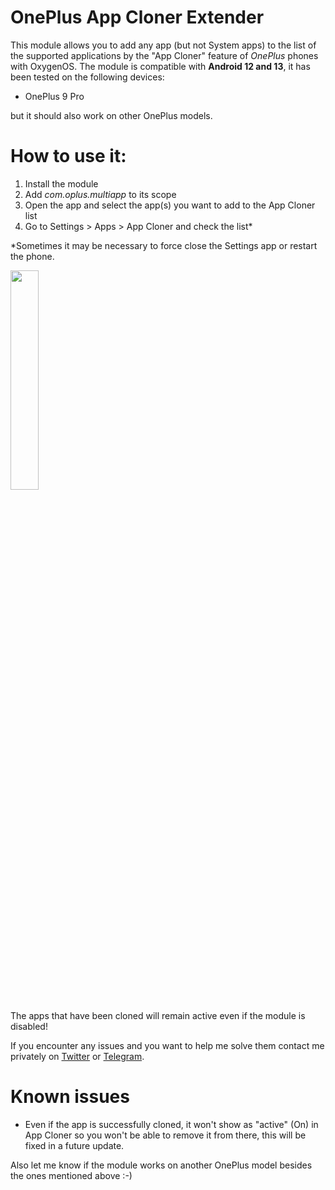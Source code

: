 # OnePlus App Cloner Extender

This module allows you to add any app (but not System apps) to the list of the supported applications by the "App Cloner" feature of *OnePlus* phones with OxygenOS.
The module is compatible with **Android 12 and 13**, it has been tested on the following devices: 

* OnePlus 9 Pro
  
but it should also work on other OnePlus models.

# How to use it:

1. Install the module
2. Add *com.oplus.multiapp* to its scope
2. Open the app and select the app(s) you want to add to the App Cloner list
3. Go to Settings > Apps > App Cloner and check the list*

*Sometimes it may be necessary to force close the Settings app or restart the phone.

<img src="https://pbs.twimg.com/media/FqKcScNX0AAIyw6.jpg" width="30%">

The apps that have been cloned will remain active even if the module is disabled!

If you encounter any issues and you want to help me solve them contact me privately on [Twitter](https://twitter.com/alex193a) or [Telegram](https://t.me/alex193a).

# Known issues
- Even if the app is successfully cloned, it won't show as "active" (On) in App Cloner so you won't be able to remove it from there, this will be fixed in a future update.

Also let me know if the module works on another OnePlus model besides the ones mentioned above :-)